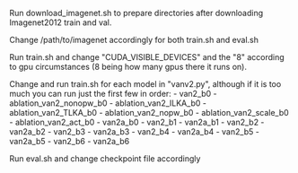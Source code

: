 Run download_imagenet.sh to prepare directories after downloading Imagenet2012 train and val.

Change /path/to/imagenet accordingly for both train.sh and eval.sh

Run train.sh and change "CUDA_VISIBLE_DEVICES" and the "8" according to gpu circumstances (8 being how many gpus there it runs on).

Change and run train.sh for each model in "vanv2.py", although if it is too much you can run just the first few in order:
    - van2_b0
    - ablation_van2_nonopw_b0
    - ablation_van2_ILKA_b0
    - ablation_van2_TLKA_b0
    - ablation_van2_nopw_b0
    - ablation_van2_scale_b0
    - ablation_van2_act_b0
    - van2a_b0
    - van2_b1
    - van2a_b1
    - van2_b2
    - van2a_b2
    - van2_b3
    - van2a_b3
    - van2_b4
    - van2a_b4
    - van2_b5
    - van2a_b5
    - van2_b6
    - van2a_b6

Run eval.sh and change checkpoint file accordingly